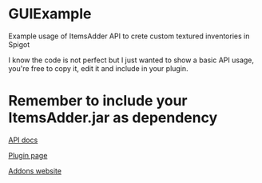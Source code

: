 # GUIExample
Example usage of ItemsAdder API to crete custom textured inventories in Spigot

I know the code is not perfect but I just wanted to show a basic API usage, you're free to copy it, edit it and include in your plugin.


# Remember to include your ItemsAdder.jar as dependency


[API docs](https://itemsadder.plugin.ga/developers/java-api)

[Plugin page](https://www.spigotmc.org/resources/%E2%9C%85must-have%E2%9C%85-itemsadder%E2%9C%A8-custom-items-huds-guis-textures-3dmodels-emojis-blocks-wings-hats.73355/)

[Addons website](https://addons.plugin.ga/itemsadder)
